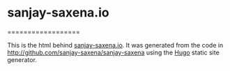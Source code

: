 # sanjay-saxena.io
==================

This is the html behind [sanjay-saxena.io](https://sanjay-saxena.io).  It was generated from the code
in http://github.com/sanjay-saxena/sanjay-saxena using the [Hugo](http://hugo.spf13.com)
static site generator.